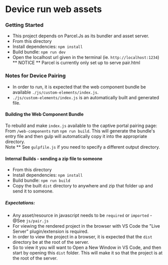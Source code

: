 # Device run web assets

### Getting Started
- This project depends on Parcel.Js as its bundler and asset server.
- From this directory 
- Install dependencies: `npm install`
- Build bundle: `npm run dev`
- Open the localhost url given in the terminal (ie. `http://localhost:1234`)
** NOTICE ** Parcel is currently only set up to serve pair.html

### Notes for Device Pairing
- In order to run, it is expected that the web component bundle be available `./js/custom-elements/index.js`.
- `./js/custom-elements/index.js` is an automatically built and generated file.

#### Building the Web Component Bundle
To rebuild and make `index.js` available to the captive portal pairing page:
From `/web-components` run `npm run build`.  This will generate the bundle's entry file and then gulp will automatically copy it into the appropriate directory.  
Note ** See `gulpfile.js` if you need to specify a different output directory.
 


#### Internal Builds - sending a zip file to someone
- From this directory 
- Install dependencies: `npm install`
- Build bundle: `npm run build`
- Copy the built `dist` directory to anywhere and zip that folder up and send it to someone.

##### Expectations:
- Any asset/resource in javascript needs to be `required` or `imported` - @See `js/pair.js`
- For viewing the rendered project in the browser with VS Code the "Live Server" plugin/extension is required.
- In order to view the project in a browser, it is expected that the `dist` directory be at the root of the server.  
- So to view it you will want to Open a New Window in VS Code, and then start by opening this `dist` folder.  This will make it so that the project is at the root of the server.


